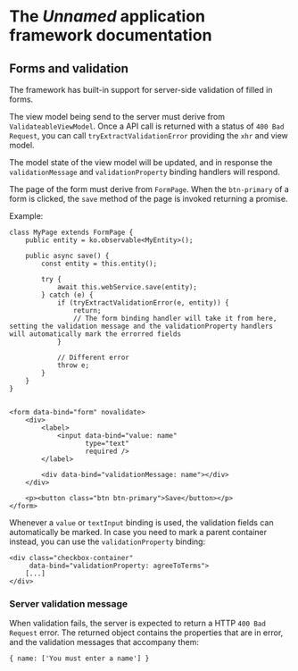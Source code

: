 # The *Unnamed* application framework documentation

## Forms and validation
The framework has built-in support for server-side validation of filled in forms. 

The view model being send to the server must derive from `ValidateableViewModel`. Once a API call is returned with a status of `400 Bad Request`, you can call `tryExtractValidationError` providing the `xhr` and view model.

The model state of the view model will be updated, and in response the `validationMessage` and `validationProperty` binding handlers will respond.

The page of the form must derive from `FormPage`. When the `btn-primary` of a form is clicked, the `save` method of the page is invoked returning a promise. 

Example:

```
class MyPage extends FormPage {
	public entity = ko.observable<MyEntity>();
	
	public async save() {
		const entity = this.entity();

		try {
			await this.webService.save(entity);
		} catch (e) {
			if (tryExtractValidationError(e, entity)) {
				return;
				// The form binding handler will take it from here, setting the validation message and the validationProperty handlers will automatically mark the errorred fields
			}
			
			// Different error
			throw e;
		}
	}
}
```

```

<form data-bind="form" novalidate>
	<div>
		<label>
			<input data-bind="value: name"
                   type="text"
                   required />
		</label>

		<div data-bind="validationMessage: name"></div>
	</div>

	<p><button class="btn btn-primary">Save</button></p>
</form>

```

Whenever a `value` or `textInput` binding is used, the validation fields can automatically be marked. In case you need to mark a parent container instead, you can use the `validationProperty` binding:

    <div class="checkbox-container"
         data-bind="validationProperty: agreeToTerms">
		[...]
    </div>

### Server validation message
When validation fails, the server is expected to return a HTTP `400 Bad Request` error. The returned object contains the properties that are in error, and the validation messages that accompany them: 

    { name: ['You must enter a name'] }

